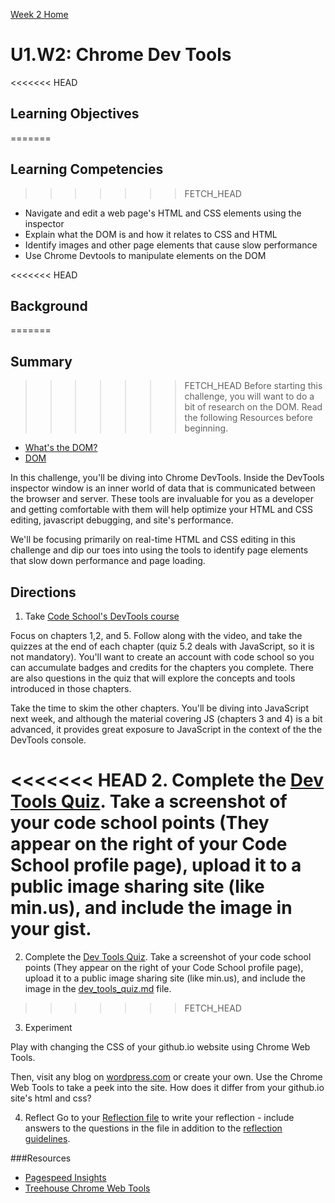 [Week 2 Home](../)

# U1.W2: Chrome Dev Tools  

<<<<<<< HEAD
## Learning Objectives
=======
## Learning Competencies
>>>>>>> FETCH_HEAD
- Navigate and edit a web page's HTML and CSS elements using the inspector
- Explain what the DOM is and how it relates to CSS and HTML 
- Identify images and other page elements that cause slow performance
- Use Chrome Devtools to manipulate elements on the DOM


<<<<<<< HEAD
## Background
=======
## Summary
>>>>>>> FETCH_HEAD
Before starting this challenge, you will want to do a bit of research on the DOM. Read the following Resources before beginning. 
- [What's the DOM?](https://developer.mozilla.org/en-US/docs/DOM/DOM_Reference/Introduction)
- [DOM](http://skillcrush.com/2012/10/17/dom-document-object-model/)

In this challenge, you'll be diving into Chrome DevTools.  Inside the DevTools inspector window is an inner world of data that is communicated between the browser and server.  These tools are invaluable for you as a developer and getting comfortable with them will help optimize your HTML and CSS editing, javascript debugging, and site's performance. 

We'll be focusing primarily on real-time HTML and CSS editing in this challenge and dip our toes into using the tools to identify page elements that slow down performance and page loading.

## Directions

1. Take [Code School's DevTools course](http://discover-devtools.codeschool.com/)  

Focus on chapters 1,2, and 5.  Follow along with the video, and take the quizzes at the end of each chapter (quiz 5.2 deals with JavaScript, so it is not mandatory).  You'll want to create an account with code school so you can accumulate badges and credits for the chapters you complete.  There are also questions in the quiz that will explore the concepts and tools introduced in those chapters.

Take the time to skim the other chapters.  You'll be diving into JavaScript next week, and although the material covering JS (chapters 3 and 4) is a bit advanced, it provides great exposure to JavaScript in the context of the the DevTools console.


<<<<<<< HEAD
2. Complete the [Dev Tools Quiz](dev_tools_quiz.md). Take a screenshot of your code school points (They appear on the right of your Code School profile page), upload it to a public image sharing site (like min.us), and include the image in your gist.  
=======
2. Complete the [Dev Tools Quiz](dev_tools_quiz.md). Take a screenshot of your code school points (They appear on the right of your Code School profile page), upload it to a public image sharing site (like min.us), and include the image in the [dev_tools_quiz.md](dev_tools_quiz.md) file.  
>>>>>>> FETCH_HEAD


3. Experiment

Play with changing the CSS of your github.io website using Chrome Web Tools.

Then, visit any blog on [wordpress.com](http://www.wordpress.com) or create your own.  Use the Chrome Web Tools to take a peek into the site.  How does it differ from your github.io site's html and css?


4. Reflect 
Go to your [Reflection file](my_reflection.md) to write your reflection - include answers to the questions in the file in addition to the [reflection guidelines](../reflection_guidelines.md).

###Resources
- [Pagespeed Insights](https://chrome.google.com/webstore/detail/pagespeed-insights-by-goo/gplegfbjlmmehdoakndmohflojccocli?hl=en)
- [Treehouse Chrome Web Tools](http://blog.teamtreehouse.com/learn-to-use-the-chrome-devtools-on-treehouse)